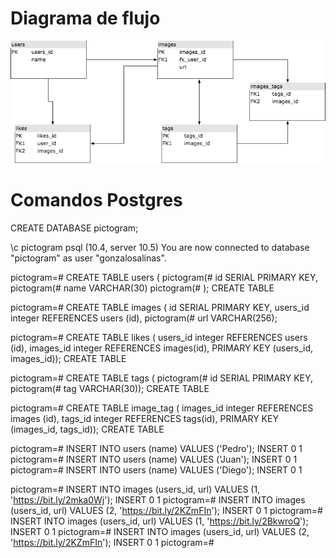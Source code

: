 # Diagrama de flujo

![uml diagram](img/pictogram_UML.png)

# Comandos Postgres

CREATE DATABASE pictogram;

\c pictogram
psql (10.4, server 10.5)
You are now connected to database "pictogram" as user "gonzalosalinas".

pictogram=# CREATE TABLE users (
pictogram(# id SERIAL PRIMARY KEY,
pictogram(# name VARCHAR(30)
pictogram(# );
CREATE TABLE

pictogram=# CREATE TABLE images (
id SERIAL PRIMARY KEY,
users_id integer REFERENCES users (id),
pictogram(# url VARCHAR(256);

pictogram=# CREATE TABLE likes (
users_id integer REFERENCES users (id),
images_id integer REFERENCES images(id), PRIMARY KEY (users_id, images_id));
CREATE TABLE

pictogram=# CREATE TABLE tags (
pictogram(# id SERIAL PRIMARY KEY,
pictogram(# tag VARCHAR(30));
CREATE TABLE

pictogram=# CREATE TABLE image_tag (
images_id integer REFERENCES images (id),
tags_id integer REFERENCES tags(id), PRIMARY KEY (images_id, tags_id));
CREATE TABLE

pictogram=# INSERT INTO users (name) VALUES ('Pedro');
INSERT 0 1
pictogram=# INSERT INTO users (name) VALUES ('Juan');
INSERT 0 1
pictogram=# INSERT INTO users (name) VALUES ('Diego');
INSERT 0 1

pictogram=# INSERT INTO images (users_id, url) VALUES (1, 'https://bit.ly/2mka0Wj');
INSERT 0 1
pictogram=# INSERT INTO images (users_id, url) VALUES (2, 'https://bit.ly/2KZmFIn');
INSERT 0 1
pictogram=# INSERT INTO images (users_id, url) VALUES (1, 'https://bit.ly/2BkwroQ');
INSERT 0 1
pictogram=# INSERT INTO images (users_id, url) VALUES (2, 'https://bit.ly/2KZmFIn');
INSERT 0 1
pictogram=#
